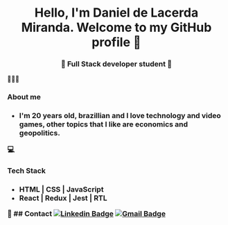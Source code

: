 <h1 align="center"> Hello, I'm Daniel de Lacerda Miranda. Welcome to my GitHub profile 👋 </h1>
<h3 align="center">🚀 Full Stack developer student 🚀</h3>

👨🏽‍💻 <h3> About me <h3>
- I'm 20 years old, brazillian and I love technology and video games, other topics that I like are economics and geopolitics.

💻 <h3> Tech Stack <h3>
- HTML | CSS | JavaScript
- React | Redux | Jest | RTL


📩 ## Contact
[![Linkedin Badge](https://img.shields.io/badge/-Daniel_L_Miranda-blue?style=flat-square&logo=Linkedin&logoColor=white&link=https://www.linkedin.com/in/daniellmiranda//)](https://www.linkedin.com/in/daniellmiranda/) [![Gmail Badge](https://img.shields.io/badge/-ishagupta2103@gmail.com-c14438?style=flat-square&logo=Gmail&logoColor=white&link=mailto:danieldelacerdamiranda@gmail.com)](mailto:danieldelacerdamiranda@gmail.com)


<!--
**DanielLMiranda/DanielLMiranda** is a ✨ _special_ ✨ repository because its `README.md` (this file) appears on your GitHub profile.

Here are some ideas to get you started:

- 🔭 I’m currently working on ...
- 🌱 I’m currently learning ...
- 👯 I’m looking to collaborate on ...
- 🤔 I’m looking for help with ...
- 💬 Ask me about ...
- 📫 How to reach me: ...
- 😄 Pronouns: ...
- ⚡ Fun fact: ...
-->
